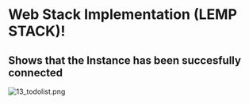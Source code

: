 # Web Stack Implementation (LEMP STACK)!

## Shows that the Instance has been succesfully connected

![13_todolist.png](./img/13_todolist.png)
